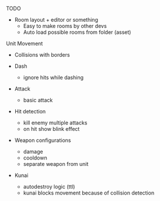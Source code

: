 TODO

* Room layout + editor or something
  - Easy to make rooms by other devs
  - Auto load possible rooms from folder (asset)

Unit Movement

* Collisions with borders

* Dash
  - ignore hits while dashing

* Attack
  - basic attack

* Hit detection
  - kill enemy multiple attacks
  - on hit show blink effect

* Weapon configurations
  - damage
  - cooldown 
  - separate weapon from unit


* Kunai
  - autodestroy logic (ttl)
  - kunai blocks movement because of collision detection